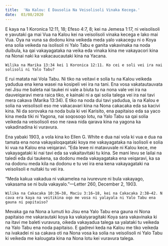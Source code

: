 ```yaml
---
title:  'Na Kalou: E Dausolia Na Veisolisoli Vinaka Kecega.'
date:  03/08/2020
---
```


E kaya na 1 Koronica 12:11, 18; Efeso 4:7, 8; kei na Jemesa 1:17, ni veisolisoli e yavutaki ga mai Vua na Kalou kei na veisolisoli vinaka kecega e lako mai Vua. Oya na vuna sa dodonu kina veikeda meda yalo vakacegu ni o Koya ena solia veikeda na isolisoli ni Yalo Tabu e ganita vakavinaka na noda duibula, ka qai vakayagataka na veika eda vinaka kina me vakayacori kina na Nonai naki ka vakacaucautaki kina na Yacana.

`Wilika na Marika 13:34 kei 1 Koronica 12:11. Ko cei e soli vei ira nai solisoli ni Yalo Tabu?`

E rui matata nai Vola Tabu. Ni tiko na veitavi e solia tu na Kalou veikeda yadudua ena kena wasei na kosipeli vei ira na tani. Ena vosa vakatautauvata nei Jisu me baleta nai taukei ni vale a biuta tu na nona vale vei ira na dauveiqaravi mera raica tiko, e kainaki ni a qai solia talega vei ira nai tavi mera cakava (Marika 13:34). E tiko na noda dui tavi yadudua, ia na Kalou e solia na veisolisoli eso me vakacavari kina na Nona cakacaka eda sa kacivi kina. Ni da sorovaka na noda bula ki vei Karisito, ena papitaiso eda sa yaco kina meda tiki ni Yagona, nai soqosoqo lotu, na Yalo Tabu sa qai solia veikeda na veisolisoli eso me rawa nida qarava kina na yagona ka vakadinadina ki vuravura.

Ena yabaki 1903, a vola kina ko Ellen G. White e dua nai vola ki vua e dua na tamata ena nona vakayaloqaqataki koya me vakayagataka na isolisoli e solia ki vua na Kalou ena veiqaravi. “Eda lewe ni matavuvale ni Kalou kece, me vakayagataki ki nai tavi eda sa vakaitavitaki tu kina. Se mani levu se lailai na taledi eda dui taukena, sa dodonu meda vakayagataka ena veiqaravi, ka sa na dodonu meda kila na dodonu e tu vei ira ena kena vakayagataki na veisolisoli e nuitaki tu vei ira.

“Meda kakua vakadua ni vakamelea na ivurevure ni bula vakayago, vakasama se ni bula vakayalo.”—Letter 260, December 2, 1903.

`Wilika na Cakacaka 10:36–38, Maciu 3:16–18, kei na Cakacaka 2:38–42. N cava era kaya na veitikina oqo me vosa ni yalayala ni Yalo Tabu ena gauna ni papitaiso?`

Mevaka ga na Nona a lumuti ko Jisu ena Yalo Tabu ena gauna ni Nona papitaiso me vakarautaki koya ka vakaiyaragitaki Koya sara vakavinaka ki na itavi me baleti vuravura, oikeda vakayadua talega sa yalataki tu veikeda na Yalo Tabu ena noda papitaiso. E gadrevi keda na Kalou me tiko veikeda na ivakadei ni sa cakava oti na Nona vosa ka solia na veisolisoli ni Yalo Tabu ki veikeda me kalougata kina na Nona lotu kei vuravura talega.